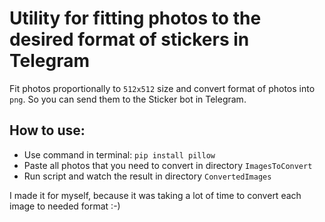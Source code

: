 # Utility for fitting photos to the desired format of stickers in Telegram

Fit photos proportionally to `512x512` size and convert format of photos into `png`.
So you can send them to the Sticker bot in Telegram.

## How to use:
* Use command in terminal: `pip install pillow`
* Paste all photos that you need to convert in directory `ImagesToConvert`
* Run script and watch the result in directory `ConvertedImages`


I made it for myself, because it was taking a lot of time to convert each image to needed format :-) 